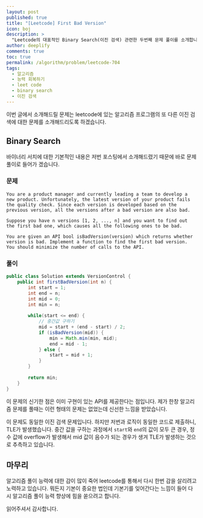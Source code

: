 ```yaml
---
layout: post
published: true
title: "[Leetcode] First Bad Version"
icon: boj
description: >
  "Leetcode의 대표적인 Binary Search(이진 검색) 관련한 두번째 문제 풀이를 소개합니다."
author: deeplify
comments: true
toc: true
permalink: /algorithm/problem/leetcode-704
tags:
  - 알고리즘
  - 능력 회복하기
  - leet code
  - binary search
  - 이진 검색
---
```


이번 글에서 소개해드릴 문제는 leetcode에 있는 알고리즘 프로그램의 또 다른 이진 검색에 대한 문제를 소개해드리도록 하겠습니다.

## Binary Search

바이너리 서치에 대한 기본적인 내용은 저번 포스팅에서 소개해드렸기 때문에 바로 문제풀이로 들어가 겠습니다.

### 문제

```text
You are a product manager and currently leading a team to develop a new product. Unfortunately, the latest version of your product fails the quality check. Since each version is developed based on the previous version, all the versions after a bad version are also bad.

Suppose you have n versions [1, 2, ..., n] and you want to find out the first bad one, which causes all the following ones to be bad.

You are given an API bool isBadVersion(version) which returns whether version is bad. Implement a function to find the first bad version. You should minimize the number of calls to the API.
```

### 풀이

```java
public class Solution extends VersionControl {
    public int firstBadVersion(int n) {
        int start = 1;
        int end = n;
        int mid = 0;
        int min = n;
        
        while(start <= end) {
            // 중간값 구하기
            mid = start + (end - start) / 2;
            if (isBadVersion(mid)) {
                min = Math.min(min, mid);
                end = mid - 1;
            } else {
                start = mid + 1;
            }
        }
        
        return min;
    }
}
```

이 문제의 신기한 점은 이미 구현이 있는 API를 제공한다는 점입니다. 제가 한창 알고리즘 문제를 풀때는 이런 형태의 문제는 없었는데 신선한 느낌을 받았습니다.

이 문제도 동일한 이진 검색 문제입니다. 하지만 저번과 로직이 동일한 코드로 제출하니, TLE가 발생했습니다. 중간 값을 구하는 과정에서 `start`와 `end`의 값이 모두 큰 경우, 정수 값에 overflow가 발생해서 mid 값이 음수가 되는 경우가 생겨 TLE가 발생하는 것으로 추측하고 있습니다.

## 마무리

알고리즘 풀이 능력에 대한 감이 많이 죽어 leetcode를 통해서 다시 한번 감을 살리려고 노력하고 있습니다. 뭐든지 기본이 중요한 법인데 기본기를 잊어간다는 느낌이 들어 다시 알고리즘 풀이 능력 향상에 힘을 쏟으려고 합니다.

읽어주셔서 감사합니다.
